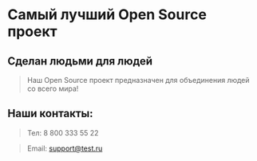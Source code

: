 # Самый лучший Open Source проект

## Сделан людьми для людей

> Наш Open Source проект предназначен для объединения людей со всего мира!

## Наши контакты:

>Тел: 8 800 333 55 22

>Email: support@test.ru
